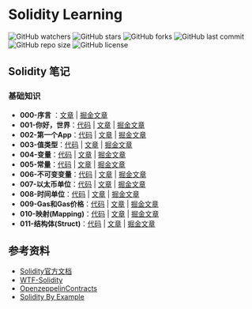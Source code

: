 # Solidity Learning

![GitHub watchers](https://img.shields.io/github/watchers/XdpCs/solidity-learning?style=social)
![GitHub stars](https://img.shields.io/github/stars/XdpCs/solidity-learning?style=social)
![GitHub forks](https://img.shields.io/github/forks/XdpCs/solidity-learning?style=social)
![GitHub last commit](https://img.shields.io/github/last-commit/XdpCs/solidity-learning?style=flat-square)
![GitHub repo size](https://img.shields.io/github/repo-size/XdpCs/solidity-learning?style=flat-square)
![GitHub license](https://img.shields.io/github/license/XdpCs/solidity-learning?style=flat-square)

## Solidity 笔记

### 基础知识

* **000-序言** ：[文章](./Solidity/000.Preface/README.md) | [掘金文章](https://juejin.cn/post/7308434339858743322)
* **001-你好，世界**：[代码](./Solidity/001.HelloWorld/HelloWorld.sol) | [文章](./Solidity/001.HelloWorld/README.md) | [掘金文章](https://juejin.cn/post/7308434314777608202)
* **002-第一个App**：[代码](./Solidity/002.FirstApp/Counter.sol) | [文章](./Solidity/002.FirstApp/README.md) | [掘金文章](https://juejin.cn/post/7308434314777640970)
* **003-值类型**：[代码](./Solidity/003.ValueType/ValueType.sol) | [文章](./Solidity/003.ValueType/README.md) | [掘金文章](https://juejin.cn/post/7308434321764040714)
* **004-变量**：[代码](./Solidity/004.Variables/Variables.sol) | [文章](./Solidity/004.Variables/README.md) | [掘金文章](https://juejin.cn/post/7308434288827793417)
* **005-常量**：[代码](./Solidity/005.Constants/Constants.sol) | [文章](./Solidity/005.Constants/README.md) | [掘金文章](https://juejin.cn/post/7308434321764155402)
* **006-不可变变量**：[代码](./Solidity/006.Immutable/Immutable.sol) | [文章](./Solidity/006.Immutable/README.md) | [掘金文章](https://juejin.cn/post/7308434215812562994)
* **007-以太币单位**：[代码](./Solidity/007.EtherUnits/EtherUnits.sol) | [文章](./Solidity/007.EtherUnits/README.md) | [掘金文章](https://juejin.cn/post/7308434288827858953)
* **008-时间单位**：[代码](./Solidity/008.TimeUnits/TimeUnits.sol) | [文章](./Solidity/008.TimeUnits/README.md) | [掘金文章](https://juejin.cn/post/7308434215812595762)
* **009-Gas和Gas价格**：[代码](./Solidity/009.GasAndGasPrice/GasAndGasPrice.sol) | [文章](./Solidity/009.GasAndGasPrice/README.md) | [掘金文章](https://juejin.cn/post/7308434321764237322)
* **010-映射(Mapping)**：[代码](./Solidity/010.Mapping/Mapping.sol) | [文章](./Solidity/010.Mapping/README.md) | [掘金文章](https://juejin.cn/post/7308901392470868019)
* **011-结构体(Struct)**：[代码](./Solidity/010.Mapping/Todos.sol) | [文章](./Solidity/011.Structs/README.md) | [掘金文章](https://juejin.cn/post/7309158163941212170)

## 参考资料

* [Solidity官方文档](https://docs.soliditylang.org/zh/v0.8.20/)
* [WTF-Solidity](https://github.com/AmazingAng/WTF-Solidity)
* [OpenzeppelinContracts](https://github.com/OpenZeppelin/openzeppelin-contracts)
* [Solidity By Example](https://solidity-by-example.org/)
